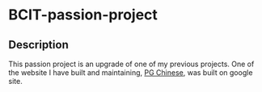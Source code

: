 # BCIT-passion-project
## Description
This passion project is an upgrade of one of my previous projects. One of the website I have built and maintaining, [PG Chinese](https://www.pgchinese.net), was built on google site.
